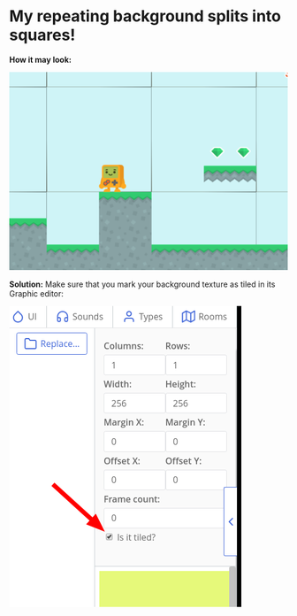 # My repeating background splits into squares!

**How it may look:**

![](./images/ts_TearedBackgroundExample.png)

**Solution:** Make sure that you mark your background texture as tiled in its Graphic editor:

![](./images/ts_TearedBackground.png)